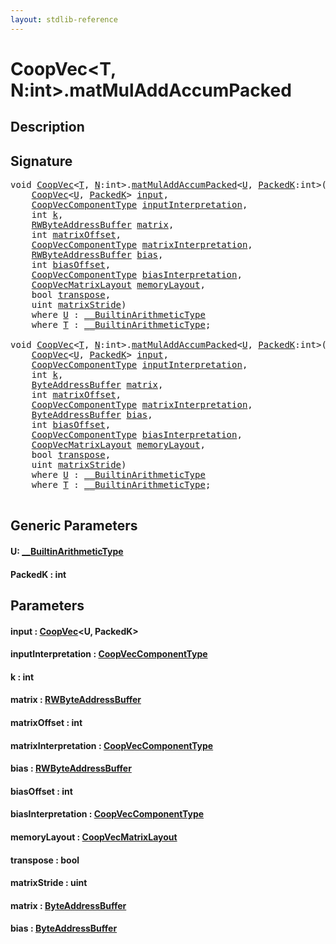 ```yaml
---
layout: stdlib-reference
---
```


# CoopVec\<T, N:int\>\.matMulAddAccumPacked

## Description





## Signature 

<pre>
<span class="code_keyword">void</span> <a href="index.md" class="code_type">CoopVec</a>&lt;<a href="index.md#typeparam-T" class="code_type">T</a>, <a href="index.md#decl-N" class="code_var">N</a>:<span class="code_keyword">int</span>&gt;.<a href="matmuladdaccumpacked-369e.md">matMulAddAccumPacked</a>&lt;<a href="matmuladdaccumpacked-369e.md#typeparam-U" class="code_type">U</a>, <a href="matmuladdaccumpacked-369e.md#decl-PackedK" class="code_var">PackedK</a>:<span class="code_keyword">int</span>&gt;(
    <a href="index.md" class="code_type">CoopVec</a>&lt;<a href="matmuladdaccumpacked-369e.md#typeparam-U" class="code_type">U</a>, <a href="matmuladdaccumpacked-369e.md#decl-PackedK" class="code_var">PackedK</a>&gt; <a href="matmuladdaccumpacked-369e.md#decl-input" class="code_param">input</a>,
    <a href="../coopveccomponenttype-047g/index.md" class="code_type">CoopVecComponentType</a> <a href="matmuladdaccumpacked-369e.md#decl-inputInterpretation" class="code_param">inputInterpretation</a>,
    <span class="code_keyword">int</span> <a href="matmuladdaccumpacked-369e.md#decl-k" class="code_param">k</a>,
    <a href="../rwbyteaddressbuffer-0126d/index.md" class="code_type">RWByteAddressBuffer</a> <a href="matmuladdaccumpacked-369e.md#decl-matrix" class="code_param">matrix</a>,
    <span class="code_keyword">int</span> <a href="matmuladdaccumpacked-369e.md#decl-matrixOffset" class="code_param">matrixOffset</a>,
    <a href="../coopveccomponenttype-047g/index.md" class="code_type">CoopVecComponentType</a> <a href="matmuladdaccumpacked-369e.md#decl-matrixInterpretation" class="code_param">matrixInterpretation</a>,
    <a href="../rwbyteaddressbuffer-0126d/index.md" class="code_type">RWByteAddressBuffer</a> <a href="matmuladdaccumpacked-369e.md#decl-bias" class="code_param">bias</a>,
    <span class="code_keyword">int</span> <a href="matmuladdaccumpacked-369e.md#decl-biasOffset" class="code_param">biasOffset</a>,
    <a href="../coopveccomponenttype-047g/index.md" class="code_type">CoopVecComponentType</a> <a href="matmuladdaccumpacked-369e.md#decl-biasInterpretation" class="code_param">biasInterpretation</a>,
    <a href="../coopvecmatrixlayout-047d/index.md" class="code_type">CoopVecMatrixLayout</a> <a href="matmuladdaccumpacked-369e.md#decl-memoryLayout" class="code_param">memoryLayout</a>,
    <span class="code_keyword">bool</span> <a href="matmuladdaccumpacked-369e.md#decl-transpose" class="code_param">transpose</a>,
    <span class="code_keyword">uint</span> <a href="matmuladdaccumpacked-369e.md#decl-matrixStride" class="code_param">matrixStride</a>)
    <span class='code_keyword'>where</span> <a href="matmuladdaccumpacked-369e.md#typeparam-U" class="code_type">U</a> : <a href="../../interfaces/0_builtinarithmetictype-029j/index.md" class="code_type">__BuiltinArithmeticType</a>
    <span class='code_keyword'>where</span> <a href="index.md#typeparam-T" class="code_type">T</a> : <a href="../../interfaces/0_builtinarithmetictype-029j/index.md" class="code_type">__BuiltinArithmeticType</a>;

<span class="code_keyword">void</span> <a href="index.md" class="code_type">CoopVec</a>&lt;<a href="index.md#typeparam-T" class="code_type">T</a>, <a href="index.md#decl-N" class="code_var">N</a>:<span class="code_keyword">int</span>&gt;.<a href="matmuladdaccumpacked-369e.md">matMulAddAccumPacked</a>&lt;<a href="matmuladdaccumpacked-369e.md#typeparam-U" class="code_type">U</a>, <a href="matmuladdaccumpacked-369e.md#decl-PackedK" class="code_var">PackedK</a>:<span class="code_keyword">int</span>&gt;(
    <a href="index.md" class="code_type">CoopVec</a>&lt;<a href="matmuladdaccumpacked-369e.md#typeparam-U" class="code_type">U</a>, <a href="matmuladdaccumpacked-369e.md#decl-PackedK" class="code_var">PackedK</a>&gt; <a href="matmuladdaccumpacked-369e.md#decl-input" class="code_param">input</a>,
    <a href="../coopveccomponenttype-047g/index.md" class="code_type">CoopVecComponentType</a> <a href="matmuladdaccumpacked-369e.md#decl-inputInterpretation" class="code_param">inputInterpretation</a>,
    <span class="code_keyword">int</span> <a href="matmuladdaccumpacked-369e.md#decl-k" class="code_param">k</a>,
    <a href="../byteaddressbuffer-04b/index.md" class="code_type">ByteAddressBuffer</a> <a href="matmuladdaccumpacked-369e.md#decl-matrix" class="code_param">matrix</a>,
    <span class="code_keyword">int</span> <a href="matmuladdaccumpacked-369e.md#decl-matrixOffset" class="code_param">matrixOffset</a>,
    <a href="../coopveccomponenttype-047g/index.md" class="code_type">CoopVecComponentType</a> <a href="matmuladdaccumpacked-369e.md#decl-matrixInterpretation" class="code_param">matrixInterpretation</a>,
    <a href="../byteaddressbuffer-04b/index.md" class="code_type">ByteAddressBuffer</a> <a href="matmuladdaccumpacked-369e.md#decl-bias" class="code_param">bias</a>,
    <span class="code_keyword">int</span> <a href="matmuladdaccumpacked-369e.md#decl-biasOffset" class="code_param">biasOffset</a>,
    <a href="../coopveccomponenttype-047g/index.md" class="code_type">CoopVecComponentType</a> <a href="matmuladdaccumpacked-369e.md#decl-biasInterpretation" class="code_param">biasInterpretation</a>,
    <a href="../coopvecmatrixlayout-047d/index.md" class="code_type">CoopVecMatrixLayout</a> <a href="matmuladdaccumpacked-369e.md#decl-memoryLayout" class="code_param">memoryLayout</a>,
    <span class="code_keyword">bool</span> <a href="matmuladdaccumpacked-369e.md#decl-transpose" class="code_param">transpose</a>,
    <span class="code_keyword">uint</span> <a href="matmuladdaccumpacked-369e.md#decl-matrixStride" class="code_param">matrixStride</a>)
    <span class='code_keyword'>where</span> <a href="matmuladdaccumpacked-369e.md#typeparam-U" class="code_type">U</a> : <a href="../../interfaces/0_builtinarithmetictype-029j/index.md" class="code_type">__BuiltinArithmeticType</a>
    <span class='code_keyword'>where</span> <a href="index.md#typeparam-T" class="code_type">T</a> : <a href="../../interfaces/0_builtinarithmetictype-029j/index.md" class="code_type">__BuiltinArithmeticType</a>;

</pre>

## Generic Parameters

####  <a id="typeparam-U"></a>U: [\_\_BuiltinArithmeticType](../../interfaces/0_builtinarithmetictype-029j/index.md)
####  <a id="decl-PackedK"></a>PackedK  : int

## Parameters

####  <a id="decl-input"></a>input  : [CoopVec](index.md)\<U, PackedK\>
####  <a id="decl-inputInterpretation"></a>inputInterpretation  : [CoopVecComponentType](../coopveccomponenttype-047g/index.md)
####  <a id="decl-k"></a>k  : int
####  <a id="decl-matrix"></a>matrix  : [RWByteAddressBuffer](../rwbyteaddressbuffer-0126d/index.md)
####  <a id="decl-matrixOffset"></a>matrixOffset  : int
####  <a id="decl-matrixInterpretation"></a>matrixInterpretation  : [CoopVecComponentType](../coopveccomponenttype-047g/index.md)
####  <a id="decl-bias"></a>bias  : [RWByteAddressBuffer](../rwbyteaddressbuffer-0126d/index.md)
####  <a id="decl-biasOffset"></a>biasOffset  : int
####  <a id="decl-biasInterpretation"></a>biasInterpretation  : [CoopVecComponentType](../coopveccomponenttype-047g/index.md)
####  <a id="decl-memoryLayout"></a>memoryLayout  : [CoopVecMatrixLayout](../coopvecmatrixlayout-047d/index.md)
####  <a id="decl-transpose"></a>transpose  : bool
####  <a id="decl-matrixStride"></a>matrixStride  : uint
####  <a id="decl-matrix"></a>matrix  : [ByteAddressBuffer](../byteaddressbuffer-04b/index.md)
####  <a id="decl-bias"></a>bias  : [ByteAddressBuffer](../byteaddressbuffer-04b/index.md)


<script>
// Fix .md links to .html when on ReadTheDocs
if (window.location.hostname.includes('readthedocs') || 
    window.location.hostname.includes('rtfd.io')) {
  document.addEventListener('DOMContentLoaded', function() {
    const links = document.querySelectorAll('a');
    links.forEach(link => {
      const href = link.getAttribute('href');
      if (href && href.includes('.md')) {
        // This regex will handle .md links with or without fragment identifiers or query parameters
        link.href = link.href.replace(/(.+)\.md(#[^?]*)?(\?.*)?$/, '$1.html$2$3');
      }
    });
  });
}
</script>
